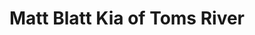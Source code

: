 ---
title: "Matt Blatt Kia of Toms River"
url: /toms-river/matt-blatt-kia-of-toms-river/
shop: car
---
